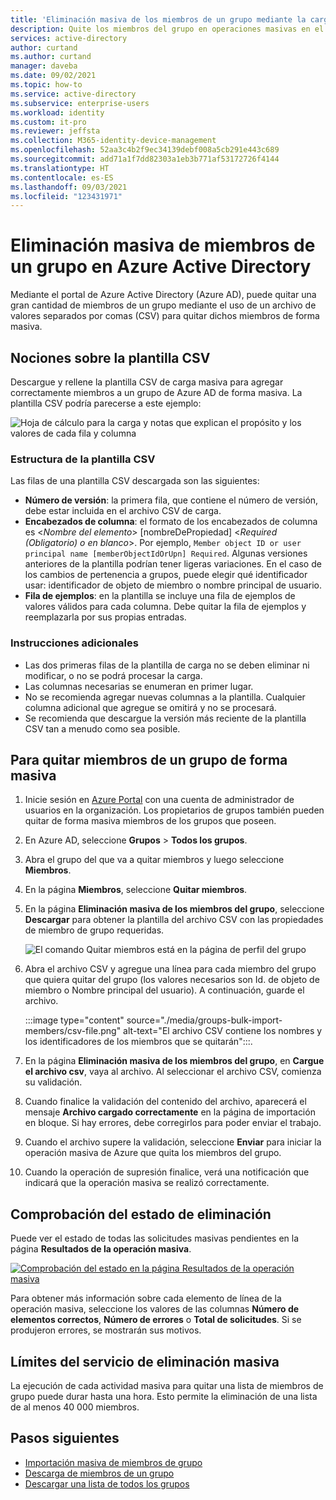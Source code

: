 ```yaml
---
title: 'Eliminación masiva de los miembros de un grupo mediante la carga de un archivo CSV: Azure Active Directory | Microsoft Docs'
description: Quite los miembros del grupo en operaciones masivas en el centro de administración de Azure.
services: active-directory
author: curtand
ms.author: curtand
manager: daveba
ms.date: 09/02/2021
ms.topic: how-to
ms.service: active-directory
ms.subservice: enterprise-users
ms.workload: identity
ms.custom: it-pro
ms.reviewer: jeffsta
ms.collection: M365-identity-device-management
ms.openlocfilehash: 52aa3c4b2f9ec34139debf008a5cb291e443c689
ms.sourcegitcommit: add71a1f7dd82303a1eb3b771af53172726f4144
ms.translationtype: HT
ms.contentlocale: es-ES
ms.lasthandoff: 09/03/2021
ms.locfileid: "123431971"
---
```

# <a name="bulk-remove-group-members-in-azure-active-directory"></a>Eliminación masiva de miembros de un grupo en Azure Active Directory

Mediante el portal de Azure Active Directory (Azure AD), puede quitar una gran cantidad de miembros de un grupo mediante el uso de un archivo de valores separados por comas (CSV) para quitar dichos miembros de forma masiva.

## <a name="understand-the-csv-template"></a>Nociones sobre la plantilla CSV

Descargue y rellene la plantilla CSV de carga masiva para agregar correctamente miembros a un grupo de Azure AD de forma masiva. La plantilla CSV podría parecerse a este ejemplo:

![Hoja de cálculo para la carga y notas que explican el propósito y los valores de cada fila y columna](./media/groups-bulk-remove-members/template-example.png)

### <a name="csv-template-structure"></a>Estructura de la plantilla CSV

Las filas de una plantilla CSV descargada son las siguientes:

- **Número de versión**: la primera fila, que contiene el número de versión, debe estar incluida en el archivo CSV de carga.
- **Encabezados de columna**: el formato de los encabezados de columna es &lt;*Nombre del elemento*&gt; [nombreDePropiedad] &lt;*Required (Obligatorio) o en blanco*&gt;. Por ejemplo, `Member object ID or user principal name [memberObjectIdOrUpn] Required`. Algunas versiones anteriores de la plantilla podrían tener ligeras variaciones. En el caso de los cambios de pertenencia a grupos, puede elegir qué identificador usar: identificador de objeto de miembro o nombre principal de usuario.
- **Fila de ejemplos**: en la plantilla se incluye una fila de ejemplos de valores válidos para cada columna. Debe quitar la fila de ejemplos y reemplazarla por sus propias entradas.

### <a name="additional-guidance"></a>Instrucciones adicionales

- Las dos primeras filas de la plantilla de carga no se deben eliminar ni modificar, o no se podrá procesar la carga.
- Las columnas necesarias se enumeran en primer lugar.
- No se recomienda agregar nuevas columnas a la plantilla. Cualquier columna adicional que agregue se omitirá y no se procesará.
- Se recomienda que descargue la versión más reciente de la plantilla CSV tan a menudo como sea posible.

## <a name="to-bulk-remove-group-members"></a>Para quitar miembros de un grupo de forma masiva

1. Inicie sesión en [Azure Portal](https://portal.azure.com) con una cuenta de administrador de usuarios en la organización. Los propietarios de grupos también pueden quitar de forma masiva miembros de los grupos que poseen.
1. En Azure AD, seleccione **Grupos** > **Todos los grupos**.
1. Abra el grupo del que va a quitar miembros y luego seleccione **Miembros**.
1. En la página **Miembros**, seleccione **Quitar miembros**.
1. En la página **Eliminación masiva de los miembros del grupo**, seleccione **Descargar** para obtener la plantilla del archivo CSV con las propiedades de miembro de grupo requeridas.

   ![El comando Quitar miembros está en la página de perfil del grupo](./media/groups-bulk-remove-members/remove-panel.png)

1. Abra el archivo CSV y agregue una línea para cada miembro del grupo que quiera quitar del grupo (los valores necesarios son Id. de objeto de miembro o Nombre principal del usuario). A continuación, guarde el archivo.

    :::image type="content" source="./media/groups-bulk-import-members/csv-file.png" alt-text="El archivo CSV contiene los nombres y los identificadores de los miembros que se quitarán":::.

1. En la página **Eliminación masiva de los miembros del grupo**, en **Cargue el archivo csv**, vaya al archivo. Al seleccionar el archivo CSV, comienza su validación.
1. Cuando finalice la validación del contenido del archivo, aparecerá el mensaje **Archivo cargado correctamente** en la página de importación en bloque. Si hay errores, debe corregirlos para poder enviar el trabajo.
1. Cuando el archivo supere la validación, seleccione **Enviar** para iniciar la operación masiva de Azure que quita los miembros del grupo.
1. Cuando la operación de supresión finalice, verá una notificación que indicará que la operación masiva se realizó correctamente.

## <a name="check-removal-status"></a>Comprobación del estado de eliminación

Puede ver el estado de todas las solicitudes masivas pendientes en la página **Resultados de la operación masiva**.

[![Comprobación del estado en la página Resultados de la operación masiva](./media/groups-bulk-remove-members/bulk-center.png)](./media/groups-bulk-remove-members/bulk-center.png#lightbox)

Para obtener más información sobre cada elemento de línea de la operación masiva, seleccione los valores de las columnas **Número de elementos correctos**, **Número de errores** o **Total de solicitudes**. Si se produjeron errores, se mostrarán sus motivos.

## <a name="bulk-removal-service-limits"></a>Límites del servicio de eliminación masiva

La ejecución de cada actividad masiva para quitar una lista de miembros de grupo puede durar hasta una hora. Esto permite la eliminación de una lista de al menos 40 000 miembros.

## <a name="next-steps"></a>Pasos siguientes

- [Importación masiva de miembros de grupo](groups-bulk-import-members.md)
- [Descarga de miembros de un grupo](groups-bulk-download-members.md)
- [Descargar una lista de todos los grupos](groups-bulk-download.md)
